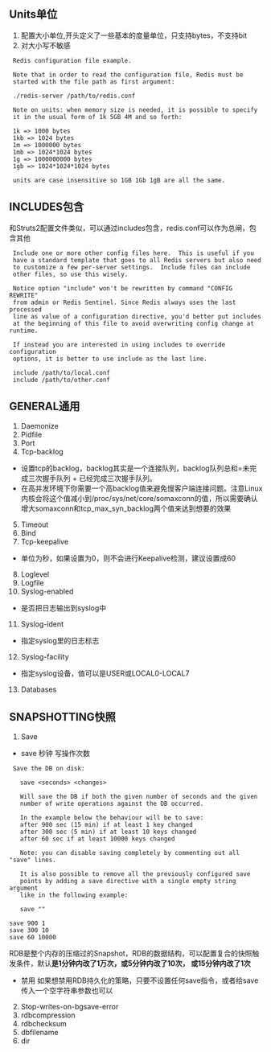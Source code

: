 
## Units单位
1. 配置大小单位,开头定义了一些基本的度量单位，只支持bytes，不支持bit
2. 对大小写不敏感

```
 Redis configuration file example.

 Note that in order to read the configuration file, Redis must be
 started with the file path as first argument:

 ./redis-server /path/to/redis.conf

 Note on units: when memory size is needed, it is possible to specify
 it in the usual form of 1k 5GB 4M and so forth:

 1k => 1000 bytes
 1kb => 1024 bytes
 1m => 1000000 bytes
 1mb => 1024*1024 bytes
 1g => 1000000000 bytes
 1gb => 1024*1024*1024 bytes

 units are case insensitive so 1GB 1Gb 1gB are all the same.
```

## INCLUDES包含
和Struts2配置文件类似，可以通过includes包含，redis.conf可以作为总闸，包含其他

```
 Include one or more other config files here.  This is useful if you
 have a standard template that goes to all Redis servers but also need
 to customize a few per-server settings.  Include files can include
 other files, so use this wisely.

 Notice option "include" won't be rewritten by command "CONFIG REWRITE"
 from admin or Redis Sentinel. Since Redis always uses the last processed
 line as value of a configuration directive, you'd better put includes
 at the beginning of this file to avoid overwriting config change at runtime.

 If instead you are interested in using includes to override configuration
 options, it is better to use include as the last line.

 include /path/to/local.conf
 include /path/to/other.conf
```

## GENERAL通用
1. Daemonize
2. Pidfile
3. Port
4. Tcp-backlog
- 设置tcp的backlog，backlog其实是一个连接队列，backlog队列总和=未完成三次握手队列 + 已经完成三次握手队列。<br>
- 在高并发环境下你需要一个高backlog值来避免慢客户端连接问题。注意Linux内核会将这个值减小到/proc/sys/net/core/somaxconn的值，所以需要确认增大somaxconn和tcp_max_syn_backlog两个值来达到想要的效果
5. Timeout
6. Bind
7. Tcp-keepalive
- 单位为秒，如果设置为0，则不会进行Keepalive检测，建议设置成60
8. Loglevel
9. Logfile
10. Syslog-enabled
- 是否把日志输出到syslog中
11. Syslog-ident
- 指定syslog里的日志标志
12. Syslog-facility
- 指定syslog设备，值可以是USER或LOCAL0-LOCAL7
13. Databases

## SNAPSHOTTING快照
1. Save
- save 秒钟 写操作次数

```
 Save the DB on disk:

   save <seconds> <changes>

   Will save the DB if both the given number of seconds and the given
   number of write operations against the DB occurred.

   In the example below the behaviour will be to save:
   after 900 sec (15 min) if at least 1 key changed
   after 300 sec (5 min) if at least 10 keys changed
   after 60 sec if at least 10000 keys changed

   Note: you can disable saving completely by commenting out all "save" lines.

   It is also possible to remove all the previously configured save
   points by adding a save directive with a single empty string argument
   like in the following example:

   save ""

save 900 1
save 300 10
save 60 10000
```
RDB是整个内存的压缩过的Snapshot，RDB的数据结构，可以配置复合的快照触发条件，默认**是1分钟内改了1万次，或5分钟内改了10次， 或15分钟内改了1次**
- 禁用
如果想禁用RDB持久化的策略，只要不设置任何save指令，或者给save传入一个空字符串参数也可以
2. Stop-writes-on-bgsave-error
3. rdbcompression
4. rdbchecksum
5. dbfilename
6. dir